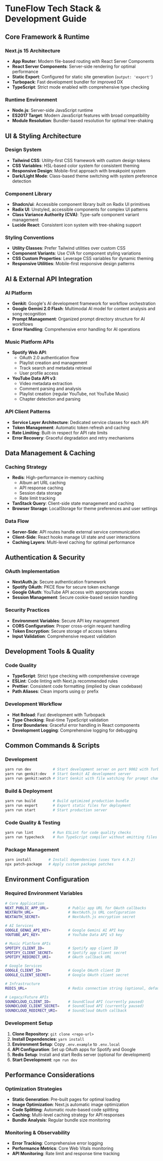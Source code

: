 # TuneFlow Tech Stack & Development Guide

## Core Framework & Runtime

### Next.js 15 Architecture
- **App Router**: Modern file-based routing with React Server Components
- **React Server Components**: Server-side rendering for optimal performance
- **Static Export**: Configured for static site generation (`output: 'export'`)
- **Turbopack**: Fast development bundler for improved DX
- **TypeScript**: Strict mode enabled with comprehensive type checking

### Runtime Environment
- **Node.js**: Server-side JavaScript runtime
- **ES2017 Target**: Modern JavaScript features with broad compatibility
- **Module Resolution**: Bundler-based resolution for optimal tree-shaking

## UI & Styling Architecture

### Design System
- **Tailwind CSS**: Utility-first CSS framework with custom design tokens
- **CSS Variables**: HSL-based color system for consistent theming
- **Responsive Design**: Mobile-first approach with breakpoint system
- **Dark/Light Mode**: Class-based theme switching with system preference detection

### Component Library
- **Shadcn/ui**: Accessible component library built on Radix UI primitives
- **Radix UI**: Unstyled, accessible components for complex UI patterns
- **Class Variance Authority (CVA)**: Type-safe component variant management
- **Lucide React**: Consistent icon system with tree-shaking support

### Styling Conventions
- **Utility Classes**: Prefer Tailwind utilities over custom CSS
- **Component Variants**: Use CVA for component styling variations
- **CSS Custom Properties**: Leverage CSS variables for dynamic theming
- **Responsive Utilities**: Mobile-first responsive design patterns

## AI & External API Integration

### AI Platform
- **Genkit**: Google's AI development framework for workflow orchestration
- **Google Gemini 2.0 Flash**: Multimodal AI model for content analysis and song recognition
- **Prompt Management**: Organized prompt directory structure for AI workflows
- **Error Handling**: Comprehensive error handling for AI operations

### Music Platform APIs
- **Spotify Web API**: 
  - OAuth 2.0 authentication flow
  - Playlist creation and management
  - Track search and metadata retrieval
  - User profile access
- **YouTube Data API v3**:
  - Video metadata extraction
  - Comment parsing and analysis
  - Playlist creation (regular YouTube, not YouTube Music)
  - Chapter detection and parsing

### API Client Patterns
- **Service Layer Architecture**: Dedicated service classes for each API
- **Token Management**: Automatic token refresh and caching
- **Rate Limiting**: Built-in respect for API rate limits
- **Error Recovery**: Graceful degradation and retry mechanisms

## Data Management & Caching

### Caching Strategy
- **Redis**: High-performance in-memory caching
  - Album art URL caching
  - API response caching
  - Session data storage
  - Rate limit tracking
- **TanStack Query**: Client-side state management and caching
- **Browser Storage**: LocalStorage for theme preferences and user settings

### Data Flow
- **Server-Side**: API routes handle external service communication
- **Client-Side**: React hooks manage UI state and user interactions
- **Caching Layers**: Multi-level caching for optimal performance

## Authentication & Security

### OAuth Implementation
- **NextAuth.js**: Secure authentication framework
- **Spotify OAuth**: PKCE flow for secure token exchange
- **Google OAuth**: YouTube API access with appropriate scopes
- **Session Management**: Secure cookie-based session handling

### Security Practices
- **Environment Variables**: Secure API key management
- **CORS Configuration**: Proper cross-origin request handling
- **Token Encryption**: Secure storage of access tokens
- **Input Validation**: Comprehensive request validation

## Development Tools & Quality

### Code Quality
- **TypeScript**: Strict type checking with comprehensive coverage
- **ESLint**: Code linting with Next.js recommended rules
- **Prettier**: Consistent code formatting (implied by clean codebase)
- **Path Aliases**: Clean imports using `@/` prefix

### Development Workflow
- **Hot Reload**: Fast development with Turbopack
- **Type Checking**: Real-time TypeScript validation
- **Error Boundaries**: Graceful error handling in React components
- **Development Logging**: Comprehensive logging for debugging

## Common Commands & Scripts

### Development
```bash
yarn run dev          # Start development server on port 9002 with Turbopack
yarn run genkit:dev   # Start Genkit AI development server
yarn run genkit:watch # Start Genkit with file watching for prompt changes
```

### Build & Deployment
```bash
yarn run build        # Build optimized production bundle
yarn run export       # Export static files for deployment
yarn run start        # Start production server
```

### Code Quality & Testing
```bash
yarn run lint         # Run ESLint for code quality checks
yarn run typecheck    # Run TypeScript compiler without emitting files
```

### Package Management
```bash
yarn install        # Install dependencies (uses Yarn 4.9.2)
npx patch-package   # Apply custom package patches
```

## Environment Configuration

### Required Environment Variables
```bash
# Core Application
NEXT_PUBLIC_APP_URL=         # Public app URL for OAuth callbacks
NEXTAUTH_URL=                # NextAuth.js URL configuration
NEXTAUTH_SECRET=             # NextAuth.js encryption secret

# AI Services
GOOGLE_GENAI_API_KEY=        # Google Gemini AI API key
YOUTUBE_API_KEY=             # YouTube Data API v3 key

# Music Platform APIs
SPOTIFY_CLIENT_ID=           # Spotify app client ID
SPOTIFY_CLIENT_SECRET=       # Spotify app client secret
SPOTIFY_REDIRECT_URI=        # OAuth callback URL

# Google Services
GOOGLE_CLIENT_ID=            # Google OAuth client ID
GOOGLE_CLIENT_SECRET=        # Google OAuth client secret

# Infrastructure
REDIS_URL=                   # Redis connection string (optional, defaults to localhost)

# Legacy/Future APIs
SOUNDCLOUD_CLIENT_ID=        # SoundCloud API (currently paused)
SOUNDCLOUD_CLIENT_SECRET=    # SoundCloud API (currently paused)
SOUNDCLOUD_REDIRECT_URI=     # SoundCloud OAuth callback
```

### Development Setup
1. **Clone Repository**: `git clone <repo-url>`
2. **Install Dependencies**: `yarn install`
3. **Environment Setup**: Copy `.env.example` to `.env.local`
4. **API Configuration**: Set up OAuth apps for Spotify and Google
5. **Redis Setup**: Install and start Redis server (optional for development)
6. **Start Development**: `npm run dev`

## Performance Considerations

### Optimization Strategies
- **Static Generation**: Pre-built pages for optimal loading
- **Image Optimization**: Next.js automatic image optimization
- **Code Splitting**: Automatic route-based code splitting
- **Caching**: Multi-level caching strategy for API responses
- **Bundle Analysis**: Regular bundle size monitoring

### Monitoring & Observability
- **Error Tracking**: Comprehensive error logging
- **Performance Metrics**: Core Web Vitals monitoring
- **API Monitoring**: Rate limit and response time tracking